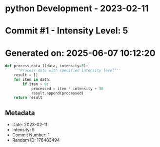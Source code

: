 ﻿# python Development - 2023-02-11
# Commit #1 - Intensity Level: 5
# Generated on: 2025-06-07 10:12:20
```python
def process_data_1(data, intensity=5):
    '''Process data with specified intensity level'''
    result = []
    for item in data:
        if item > 0:
            processed = item * intensity + 38
            result.append(processed)
    return result
```
## Metadata
- Date: 2023-02-11
- Intensity: 5
- Commit Number: 1
- Random ID: 176483494
